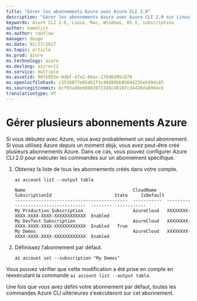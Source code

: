 ```yaml
---
title: "Gérer les abonnements Azure avec Azure CLI 2.0"
description: "Gérer les abonnements Azure avec Azure CLI 2.0 sur Linux, Mac ou Windows."
keywords: Azure CLI 2.0, Linux, Mac, Windows, OS X, subscription
author: kamaljit
ms.author: routlaw
manager: douge
ms.date: 02/27/2017
ms.topic: article
ms.prod: azure
ms.technology: azure
ms.devlang: azurecli
ms.service: multiple
ms.assetid: 98fb955e-6dbf-47e2-80ac-170d6d95cb70
ms.openlocfilehash: c3538077e05d61f3c40880bb8b804226eb99dc85
ms.sourcegitcommit: bcf93ad8ed8802072249cd8187cd4420da89b4c6
translationtype: HT
---
```

# <a name="manage-multiple-azure-subscriptions"></a>Gérer plusieurs abonnements Azure

Si vous débutez avec Azure, vous avez probablement un seul abonnement.
Si vous utilisez Azure depuis un moment déjà, vous avez peut-être créé plusieurs abonnements Azure.
Dans ce cas, vous pouvez configurer Azure CLI 2.0 pour exécuter les commandes sur un abonnement spécifique.

1. Obtenez la liste de tous les abonnements créés dans votre compte.

   ```azurecli
   az account list --output table
   ```

   ```Output
   Name                                         CloudName    SubscriptionId                        State     IsDefault
   -------------------------------------------  -----------  ------------------------------------  --------  -----------
   My Production Subscription                   AzureCloud   XXXXXXXX-XXXX-XXXX-XXXX-XXXXXXXXXXXX  Enabled
   My DevTest Subscription                      AzureCloud   XXXXXXXX-XXXX-XXXX-XXXX-XXXXXXXXXXXX  Enabled   True
   My Demos                                     AzureCloud   XXXXXXXX-XXXX-XXXX-XXXX-XXXXXXXXXXXX  Enabled
   ```

1. Définissez l’abonnement par défaut.
 
   ```azurecli
   az account set --subscription "My Demos"
   ```

Vous pouvez vérifier que cette modification a été prise en compte en réexécutant la commande `az account list --output table`.

Une fois que vous avez défini votre abonnement par défaut, toutes les commandes Azure CLI ultérieures s’exécuteront sur cet abonnement.